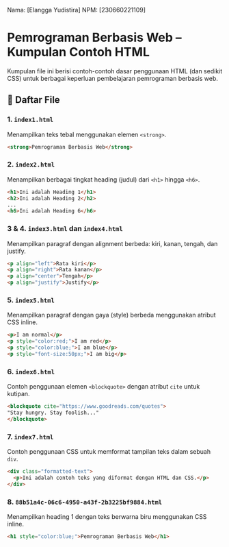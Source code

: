 Nama: [Elangga Yudistira]
NPM: [230660221109]


# Pemrograman Berbasis Web – Kumpulan Contoh HTML

Kumpulan file ini berisi contoh-contoh dasar penggunaan HTML (dan sedikit CSS) untuk berbagai keperluan pembelajaran pemrograman berbasis web.

## 📄 Daftar File

### 1. `index1.html`
Menampilkan teks tebal menggunakan elemen `<strong>`.
```html
<strong>Pemrograman Berbasis Web</strong>
```

### 2. `index2.html`
Menampilkan berbagai tingkat heading (judul) dari `<h1>` hingga `<h6>`.
```html
<h1>Ini adalah Heading 1</h1>
<h2>Ini adalah Heading 2</h2>
...
<h6>Ini adalah Heading 6</h6>
```

### 3 & 4. `index3.html` dan `index4.html`
Menampilkan paragraf dengan alignment berbeda: kiri, kanan, tengah, dan justify.
```html
<p align="left">Rata kiri</p>
<p align="right">Rata kanan</p>
<p align="center">Tengah</p>
<p align="justify">Justify</p>
```

### 5. `index5.html`
Menampilkan paragraf dengan gaya (style) berbeda menggunakan atribut CSS inline.
```html
<p>I am normal</p>
<p style="color:red;">I am red</p>
<p style="color:blue;">I am blue</p>
<p style="font-size:50px;">I am big</p>
```

### 6. `index6.html`
Contoh penggunaan elemen `<blockquote>` dengan atribut `cite` untuk kutipan.
```html
<blockquote cite="https://www.goodreads.com/quotes">
"Stay hungry. Stay foolish..."
</blockquote>
```

### 7. `index7.html`
Contoh penggunaan CSS untuk memformat tampilan teks dalam sebuah `div`.
```html
<div class="formatted-text">
  <p>Ini adalah contoh teks yang diformat dengan HTML dan CSS.</p>
</div>
```

### 8. `88b51a4c-06c6-4950-a43f-2b3225bf9884.html`
Menampilkan heading 1 dengan teks berwarna biru menggunakan CSS inline.
```html
<h1 style="color:blue;">Pemrograman Berbasis Web</h1>
```
